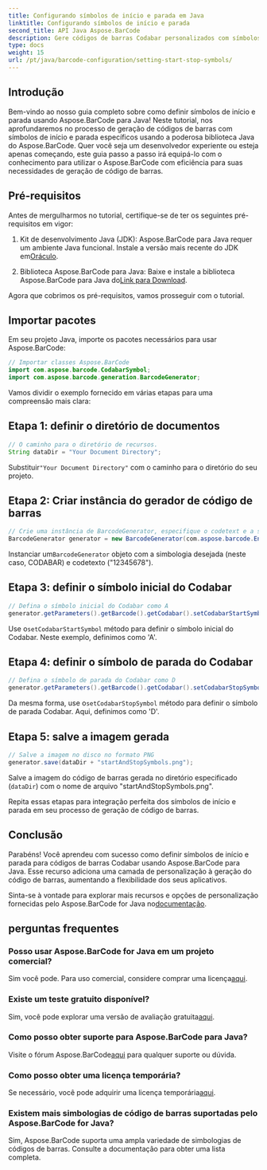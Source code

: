 ```yaml
---
title: Configurando símbolos de início e parada em Java
linktitle: Configurando símbolos de início e parada
second_title: API Java Aspose.BarCode
description: Gere códigos de barras Codabar personalizados com símbolos de início e parada específicos em Java usando Aspose.BarCode. Siga nosso guia passo a passo para uma integração perfeita.
type: docs
weight: 15
url: /pt/java/barcode-configuration/setting-start-stop-symbols/
---
```


## Introdução

Bem-vindo ao nosso guia completo sobre como definir símbolos de início e parada usando Aspose.BarCode para Java! Neste tutorial, nos aprofundaremos no processo de geração de códigos de barras com símbolos de início e parada específicos usando a poderosa biblioteca Java do Aspose.BarCode. Quer você seja um desenvolvedor experiente ou esteja apenas começando, este guia passo a passo irá equipá-lo com o conhecimento para utilizar o Aspose.BarCode com eficiência para suas necessidades de geração de código de barras.

## Pré-requisitos

Antes de mergulharmos no tutorial, certifique-se de ter os seguintes pré-requisitos em vigor:

1.  Kit de desenvolvimento Java (JDK): Aspose.BarCode para Java requer um ambiente Java funcional. Instale a versão mais recente do JDK em[Oráculo](https://www.oracle.com/java/technologies/javase-downloads.html).

2.  Biblioteca Aspose.BarCode para Java: Baixe e instale a biblioteca Aspose.BarCode para Java do[Link para Download](https://releases.aspose.com/barcode/java/).

Agora que cobrimos os pré-requisitos, vamos prosseguir com o tutorial.

## Importar pacotes

Em seu projeto Java, importe os pacotes necessários para usar Aspose.BarCode:

```java
// Importar classes Aspose.BarCode
import com.aspose.barcode.CodabarSymbol;
import com.aspose.barcode.generation.BarcodeGenerator;
```

Vamos dividir o exemplo fornecido em várias etapas para uma compreensão mais clara:

## Etapa 1: definir o diretório de documentos

```java
// O caminho para o diretório de recursos.
String dataDir = "Your Document Directory";
```

 Substituir`"Your Document Directory"` com o caminho para o diretório do seu projeto.

## Etapa 2: Criar instância do gerador de código de barras

```java
// Crie uma instância de BarcodeGenerator, especifique o codetext e a simbologia no construtor
BarcodeGenerator generator = new BarcodeGenerator(com.aspose.barcode.EncodeTypes.CODABAR, "12345678");
```

 Instanciar um`BarcodeGenerator` objeto com a simbologia desejada (neste caso, CODABAR) e codetexto ("12345678").

## Etapa 3: definir o símbolo inicial do Codabar

```java
// Defina o símbolo inicial do Codabar como A
generator.getParameters().getBarcode().getCodabar().setCodabarStartSymbol(CodabarSymbol.A);
```

 Use o`setCodabarStartSymbol` método para definir o símbolo inicial do Codabar. Neste exemplo, definimos como 'A'.

## Etapa 4: definir o símbolo de parada do Codabar

```java
// Defina o símbolo de parada do Codabar como D
generator.getParameters().getBarcode().getCodabar().setCodabarStopSymbol(CodabarSymbol.D);
```

 Da mesma forma, use o`setCodabarStopSymbol` método para definir o símbolo de parada Codabar. Aqui, definimos como 'D'.

## Etapa 5: salve a imagem gerada

```java
// Salve a imagem no disco no formato PNG
generator.save(dataDir + "startAndStopSymbols.png");
```

Salve a imagem do código de barras gerada no diretório especificado (`dataDir`) com o nome de arquivo "startAndStopSymbols.png".

Repita essas etapas para integração perfeita dos símbolos de início e parada em seu processo de geração de código de barras.

## Conclusão

Parabéns! Você aprendeu com sucesso como definir símbolos de início e parada para códigos de barras Codabar usando Aspose.BarCode para Java. Esse recurso adiciona uma camada de personalização à geração do código de barras, aumentando a flexibilidade dos seus aplicativos.

 Sinta-se à vontade para explorar mais recursos e opções de personalização fornecidas pelo Aspose.BarCode for Java no[documentação](https://reference.aspose.com/barcode/java/).

## perguntas frequentes

### Posso usar Aspose.BarCode for Java em um projeto comercial?
 Sim você pode. Para uso comercial, considere comprar uma licença[aqui](https://purchase.aspose.com/buy).

### Existe um teste gratuito disponível?
 Sim, você pode explorar uma versão de avaliação gratuita[aqui](https://releases.aspose.com/).

### Como posso obter suporte para Aspose.BarCode para Java?
 Visite o fórum Aspose.BarCode[aqui](https://forum.aspose.com/c/barcode/13) para qualquer suporte ou dúvida.

### Como posso obter uma licença temporária?
 Se necessário, você pode adquirir uma licença temporária[aqui](https://purchase.aspose.com/temporary-license/).

### Existem mais simbologias de código de barras suportadas pelo Aspose.BarCode for Java?
Sim, Aspose.BarCode suporta uma ampla variedade de simbologias de códigos de barras. Consulte a documentação para obter uma lista completa.

